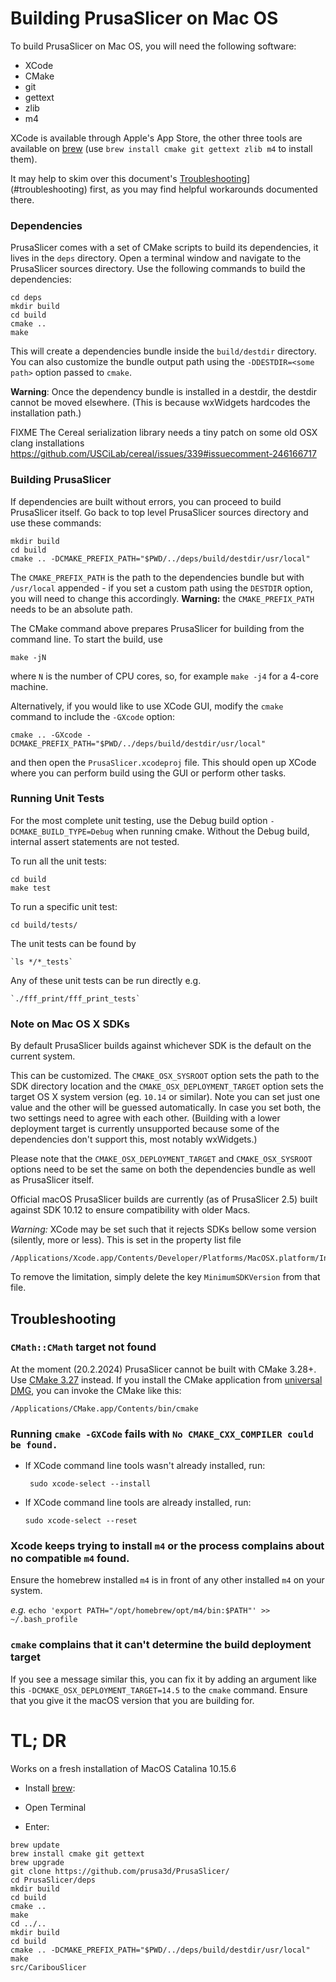 
# Building PrusaSlicer on Mac OS

To build PrusaSlicer on Mac OS, you will need the following software:

- XCode
- CMake
- git
- gettext
- zlib
- m4

XCode is available through Apple's App Store, the other three tools are available on
[brew](https://brew.sh/) (use `brew install cmake git gettext zlib m4` to install them).

It may help to skim over this document's [Troubleshooting](#troubleshooting)](#troubleshooting) first, as you may find helpful workarounds documented there.

### Dependencies

PrusaSlicer comes with a set of CMake scripts to build its dependencies, it lives in the `deps` directory.
Open a terminal window and navigate to the PrusaSlicer sources directory.
Use the following commands to build the dependencies:

    cd deps
    mkdir build
    cd build
    cmake ..
    make

This will create a dependencies bundle inside the `build/destdir` directory.
You can also customize the bundle output path using the `-DDESTDIR=<some path>` option passed to `cmake`.

**Warning**: Once the dependency bundle is installed in a destdir, the destdir cannot be moved elsewhere.
(This is because wxWidgets hardcodes the installation path.)

FIXME The Cereal serialization library needs a tiny patch on some old OSX clang installations
https://github.com/USCiLab/cereal/issues/339#issuecomment-246166717


### Building PrusaSlicer

If dependencies are built without errors, you can proceed to build PrusaSlicer itself.
Go back to top level PrusaSlicer sources directory and use these commands:

    mkdir build
    cd build
    cmake .. -DCMAKE_PREFIX_PATH="$PWD/../deps/build/destdir/usr/local"

The `CMAKE_PREFIX_PATH` is the path to the dependencies bundle but with `/usr/local` appended - if you set a custom path
using the `DESTDIR` option, you will need to change this accordingly. **Warning:** the `CMAKE_PREFIX_PATH` needs to be an absolute path.

The CMake command above prepares PrusaSlicer for building from the command line.
To start the build, use

    make -jN

where `N` is the number of CPU cores, so, for example `make -j4` for a 4-core machine.

Alternatively, if you would like to use XCode GUI, modify the `cmake` command to include the `-GXcode` option:

    cmake .. -GXcode -DCMAKE_PREFIX_PATH="$PWD/../deps/build/destdir/usr/local"

and then open the `PrusaSlicer.xcodeproj` file.
This should open up XCode where you can perform build using the GUI or perform other tasks.

### Running Unit Tests

For the most complete unit testing, use the Debug build option `-DCMAKE_BUILD_TYPE=Debug` when running cmake.
Without the Debug build, internal assert statements are not tested.

To run all the unit tests:

    cd build
    make test

To run a specific unit test:

    cd build/tests/

The unit tests can be found by

    `ls */*_tests`

Any of these unit tests can be run directly e.g.

    `./fff_print/fff_print_tests`

### Note on Mac OS X SDKs

By default PrusaSlicer builds against whichever SDK is the default on the current system.

This can be customized. The `CMAKE_OSX_SYSROOT` option sets the path to the SDK directory location
and the `CMAKE_OSX_DEPLOYMENT_TARGET` option sets the target OS X system version (eg. `10.14` or similar).
Note you can set just one value and the other will be guessed automatically.
In case you set both, the two settings need to agree with each other. (Building with a lower deployment target
is currently unsupported because some of the dependencies don't support this, most notably wxWidgets.)

Please note that the `CMAKE_OSX_DEPLOYMENT_TARGET` and `CMAKE_OSX_SYSROOT` options need to be set the same
on both the dependencies bundle as well as PrusaSlicer itself.

Official macOS PrusaSlicer builds are currently (as of PrusaSlicer 2.5) built against SDK 10.12 to ensure compatibility with older Macs.

_Warning:_ XCode may be set such that it rejects SDKs bellow some version (silently, more or less).
This is set in the property list file

    /Applications/Xcode.app/Contents/Developer/Platforms/MacOSX.platform/Info.plist

To remove the limitation, simply delete the key `MinimumSDKVersion` from that file.

## Troubleshooting

### `CMath::CMath` target not found

At the moment (20.2.2024) PrusaSlicer cannot be built with CMake 3.28+. Use [CMake 3.27](https://github.com/Kitware/CMake/releases/tag/v3.27.9) instead.
If you install the CMake application from [universal DMG](https://github.com/Kitware/CMake/releases/download/v3.27.9/cmake-3.27.9-macos-universal.dmg), you can invoke the CMake like this:

```
/Applications/CMake.app/Contents/bin/cmake
```

### Running `cmake -GXCode` fails with `No CMAKE_CXX_COMPILER could be found.`

- If XCode command line tools wasn't already installed, run:
    ```
     sudo xcode-select --install
    ```
- If XCode command line tools are already installed, run:
    ```
    sudo xcode-select --reset
    ```

### Xcode keeps trying to install `m4` or the process complains about no compatible `m4` found.

Ensure the homebrew installed `m4` is in front of any other installed `m4` on your system.

_e.g._ `echo 'export PATH="/opt/homebrew/opt/m4/bin:$PATH"' >> ~/.bash_profile`

### `cmake` complains that it can't determine the build deployment target

If you see a message similar this, you can fix it by adding an argument like this `-DCMAKE_OSX_DEPLOYMENT_TARGET=14.5` to the `cmake` command. Ensure that you give it the macOS version that you are building for.

# TL; DR

Works on a fresh installation of MacOS Catalina 10.15.6

- Install [brew](https://brew.sh/):
- Open Terminal

- Enter:

```
brew update
brew install cmake git gettext
brew upgrade
git clone https://github.com/prusa3d/PrusaSlicer/
cd PrusaSlicer/deps
mkdir build
cd build
cmake ..
make
cd ../..
mkdir build
cd build
cmake .. -DCMAKE_PREFIX_PATH="$PWD/../deps/build/destdir/usr/local"
make
src/CaribouSlicer
```
